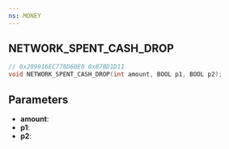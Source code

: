```yaml
---
ns: MONEY
---
```

## NETWORK_SPENT_CASH_DROP

```c
// 0x289016EC778D60E0 0x87BD1D11
void NETWORK_SPENT_CASH_DROP(int amount, BOOL p1, BOOL p2);
```


## Parameters
* **amount**: 
* **p1**: 
* **p2**: 

